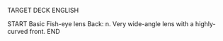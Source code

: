 TARGET DECK
ENGLISH

START
Basic
Fish-eye lens
Back: n. Very wide-angle lens with a highly-curved front.
END
